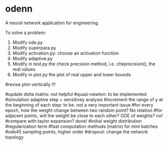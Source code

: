 # odenn
A neural network application for engineering.


To solve a problem:
1. Modify ode.py
2. Modify superpara.py
3. Modify activation.py: choose an activation function
4. Modify adaptive.py
5. Modify in test.py the check precision method, i.e. chkprecision(), the real values
6. Modify in plot.py the plot of real upper and lower bounds


#revise plot-vertically !!!

#update delta matrix: not helpful
#quasi-newton: to be implemented
#simulation adaptive step + sensitivey analysis
#increment the range of y at the beginning of each step: to be. not a very important issue
#for every epoch, how the weight change between two random point? No relation
#for adjacent points, will the weight be close to each other? ODE of weights? no!
#compare with taylor expansion? done!
#initial weight distribution
#regularization term
#fast computation methods (matrix) for mini batches
#ode45 sampling points, higher order
#dropout: change the network topology